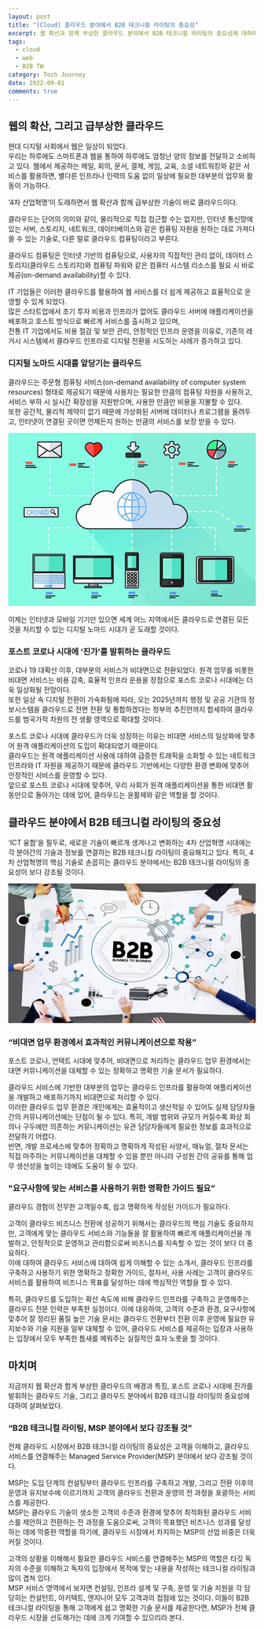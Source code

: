 ```yaml
---
layout: post
title: "[Cloud] 클라우드 분야에서 B2B 테크니컬 라이팅의 중요성"
excerpt: 웹 확산과 함께 부상한 클라우드 분야에서 B2B 테크니컬 라이팅의 중요성에 대하여
tags:
  - cloud
  - web
  - B2B TW
category: Tech Journey
date: 2022-09-01
comments: true
---
```


## 웹의 확산, 그리고 급부상한 클라우드
현대 디지털 사회에서 웹은 일상이 되었다. <br>
우리는 하루에도 스마트폰과 웹을 통하여 하루에도 엄청난 양의 정보를 전달하고 소비하고 있다.
웹에서 제공하는 메일, 회의, 문서, 결제, 게임, 교육, 소셜 네트워킹와 같은 서비스를 활용하면, 별다른 인프라나 인력의 도움 없이 일상에 필요한 대부분의 업무와 활동이 가능하다. 
<br>

‘4차 산업혁명’이 도래하면서 웹 확산과 함께 급부상한 기술이 바로 클라우드이다. 

클라우드는 단어의 의미와 같이, 물리적으로 직접 접근할 수는 없지만, 인터넷 통신망에 있는 서버, 스토리지, 네트워크, 데이터베이스와 같은 컴퓨팅 자원을 원하는 대로 가져다 쓸 수 있는 기술로, 다른 말로 클라우드 컴퓨팅이라고 부른다. <br>

<div class="highlight2">
클라우드 컴퓨팅은 인터넷 기반의 컴퓨팅으로, 사용자의 직접적인 관리 없이, 데이터 스토리지(클라우드 스토리지)와 컴퓨팅 파워와 같은 컴퓨터 시스템 리소스를 필요 시 바로 제공(on-demand availability)할 수 있다.
</div>

IT 기업들은 이러한 클라우드를 활용하여 웹 서비스를 더 쉽게 제공하고 효율적으로 운영할 수 있게 되었다. <br>
많은 스타트업에서 초기 투자 비용과 인프라가 없어도 클라우드 서버에 애플리케이션을 배포하고 호스트 방식으로 빠르게 서비스를 출시하고 있으며, <br>
전통 IT 기업에서도 비용 절감 및 보안 관리, 안정적인 인프라 운영을 이유로, 기존의 레거시 시스템에서 클라우드 인프라로 디지털 전환을 시도하는 사례가 증가하고 있다.
<br>

### 디지털 노마드 시대를 앞당기는 클라우드
클라우드는 주문형 컴퓨팅 서비스(on-demand availability of computer system resources) 형태로 제공되기 때문에 사용자는 필요한 만큼의 컴퓨팅 자원을 사용하고, 서비스 부하 시 실시간 확장성을 지원받으며, 사용한 만큼만 비용을 지불할 수 있다. <br>
또한 공간적, 물리적 제약이 없기 때문에 가상화된 서버에 데이터나 프로그램을 올려두고, 인터넷이 연결된 곳이면 언제든지 원하는 만큼의 서비스를 보장 받을 수 있다.

![web cloud](/img/tech/cloud-tw.jpg)

이제는 인터넷과 모바일 기기만 있으면 세계 어느 지역에서든 클라우드로 연결된 모든 것을 처리할 수 있는 디지털 노마드 시대가 곧 도래할 것이다.
<br>

### 포스트 코로나 시대에 ‘진가’를 발휘하는 클라우드
코로나 19 대확산 이후, 대부분의 서비스가 비대면으로 전환되었다. 원격 업무를 비롯한 비대면 서비스는 비용 감축, 효율적 인프라 운용을 장점으로 포스트 코로나 시대에는 더욱 일상화될 전망이다. <br>
또한 일상 속 디지털 전환이 가속화됨에 따라, 오는 2025년까지 행정 및 공공 기관의 정보시스템을 클라우드로 전면 전환 및 통합하겠다는 정부의 추진안까지 합세하여 클라우드를 범국가적 차원의 전 생활 영역으로 확대할 것이다.

포스트 코로나 시대에 클라우드가 더욱 성장하는 이유는 비대면 서비스의 일상화에 맞추어 원격 애플리케이션의 도입이 확대되었기 때문이다. <br>
클라우드는 원격 애플리케이션 사용에 대하여 급증한 트래픽을 소화할 수 있는 네트워크 인프라와 IT 자원을 제공하기 때문에 클라우드 기반에서는 다양한 환경 변화에 맞추어 안정적인 서비스를 운영할 수 있다.<br>
앞으로 포스트 코로나 시대에 맞추어, 우리 사회가 원격 애플리케이션을 통한 비대면 활동만으로 돌아가는 데에 있어, 클라우드는 윤활제와 같은 역할을 할 것이다. 
<br>

## 클라우드 분야에서 B2B 테크니컬 라이팅의 중요성
‘ICT 융합’을 필두로, 새로운 기술이 빠르개 생겨나고 변화하는 4차 산업혁명 시대에는 각 분야간의 기술과 정보를 연결하는 B2B 테크니컬 라이팅이 중요해지고 있다. 
특히, 4차 산업혁명의 핵심 기술로 손꼽히는 클라우드 분야에서는 B2B 테크니컬 라이팅의 중요성이 보다 강조될 것이다.

![b2b-tw](/img/tech/b2b-tw.png)

### “비대면 업무 환경에서 효과적인 커뮤니케이션으로 작용”
포스트 코로나, 언택트 시대에 맞추어, 비대면으로 처리하는 클라우드 업무 환경에서는 대면 커뮤니케이션을 대체할 수 있는 정확하고 명확한 기술 문서가 필요하다.

클라우드 서비스에 기반한 대부분의 업무는 클라우드 인프라를 활용하여 애플리케이션을 개발하고 배포하기까지 비대면으로 처리할 수 있다. <br>
이러한 클라우드 업무 환경은 개인에게는 효율적이고 생산적일 수 있어도 실제 담당자들 간의 커뮤니케이션에는 단점이 될 수 있다. 특히, 개발 범위와 규모가 커질수록 화상 회의나 구두에만 의존하는 커뮤니케이션는 유관 담당자들에게 필요한 정보를 효과적으로 전달하기 어렵다. <br>
반면, 개발 프로세스에 맞추어 정확하고 명확하게 작성된 사양서, 매뉴얼, 절차 문서는 직접 마주하는 커뮤니케이션을 대체할 수 있을 뿐만 아니라 구성원 간의 공유를 통해 업무 생산성을 높이는 데에도 도움이 될 수 있다.

### "요구사항에 맞는 서비스를 사용하기 위한 명확한 가이드 필요”
클라우드 경험이 전무한 고객일수록, 쉽고 명확하게 작성된 가이드가 필요하다.

고객이 클라우드 비즈니스 전환에 성공하기 위해서는 클라우드의 핵심 기술도 중요하지만, 고객에게 맞는 클라우드 서비스와 기능들을 잘 활용하여 빠르게 애플리케이션을 개발하고, 안정적으로 운영하고 관리함으로써 비즈니스를 지속할 수 있는 것이 보다 더 중요하다. <br>
이에 대하여 클라우드 서비스에 대하여 쉽게 이해할 수 있는 소개서, 클라우드 인프라를 구축하고 사용하기 위한 명확하고 정확한 가이드, 절차서, 사용 사례는 고객이 클라우드 서비스를 활용하여 비즈니스 목표를 달성하는 데에 핵심적인 역할을 할 수 있다.

특히, 클라우드를 도입하는 확산 속도에 비해 클라우드 인프라를 구축하고 운영해주는 클라우드 전문 인력은 부족한 실정이다. 
이에 대응하여, 고객의 수준과 환경, 요구사항에 맞추어 잘 정리된 품질 높은 기술 문서는 클라우드 전환부터 전환 이후 운영에 필요한 유지보수와 기술 지원을 일부 대체할 수 있어, 클라우드 서비스를 제공하는 입장과 사용하는 입장에서 모두 부족한 틈새를 메워주는 실질적인 효자 노릇을 할 것이다.
<br>

## 마치며
지금까지 웹 확산과 함게 부상한 클라우드의 배경과 특징, 포스트 코로나 시대에 진가를 발휘하는 클라우드 기술, 그리고 클라우드 분야에서 B2B 테크니컬 라이팅의 중요성에 대하여 살펴보았다.

### “B2B 테크니컬 라이팅, MSP 분야에서 보다 강조될 것”
전체 클라우드 시장에서 B2B 테크니컬 라이팅의 중요성은 고객을 이해하고, 클라우드 서비스를 연결해주는 Managed Service Provider(MSP) 분야에서 보다 강조될 것이다. 
<br>

MSP는 도입 단계의 컨설팅부터 클라우드 인프라를 구축하고 개발, 그리고 전환 이후의 운영과 유지보수에 이르기까지 고객의 클라우드 전환과 운영의 전 과정을 포괄하는 서비스를 제공한다. <br>
MSP는 클라우드 기술이 생소한 고객의 수준과 환경에 맞추어 최적화된 클라우드 서비스를 제안하고 전환하는 전 과정을 도움으로써, 고객이 목표했던 비즈니스 성과를 달성하는 데에 막중한 역할을 하기에, 클라우드 시장에서 차지하는 MSP의 산업 비중은 더욱 커질 것이다.
<br>

고객의 상황을 이해해서 필요한 클라우드 서비스를 연결해주는 MSP의 역할은 타깃 독자의 수준을 이해하고 독자의 입장에서 목적에 맞는 내용을 작성하는 테크니컬 라이팅과 많이 겹쳐 있다. <br>
MSP 서비스 영역에서 보자면 컨설팅, 인프라 설계 및 구축, 운영 및 기술 지원을 각 담당히는 컨설턴트, 아키텍트, 엔지니어 모두 고객과의 접점에 있는 것이다. 이들이 B2B 테크니컬 라이팅을 통해 고객에게 쉽고 명확한 기술 문서를 제공한다면, MSP가 전체 클라우드 시장을 선도해가는 데에 크게 기여할 수 있으리라 본다.

